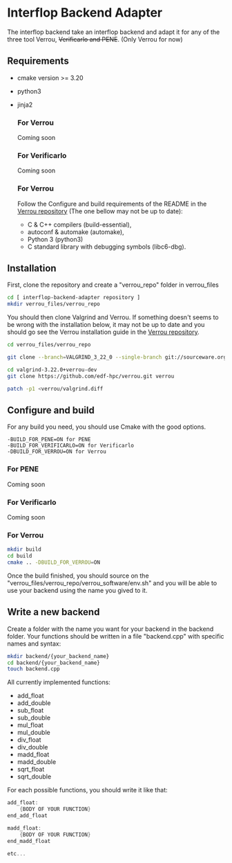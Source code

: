 # Interflop Backend Adapter

The interflop backend take an interflop backend and adapt it for any of the three tool Verrou,
~~Verificarlo and PENE~~. (Only Verrou for now)


## Requirements

- cmake version >= 3.20
- python3
- jinja2

    ### For Verrou

    Coming soon

    ### For Verificarlo

    Coming soon

    ### For Verrou
    Follow the Configure and build requirements of the README in the [Verrou repository](https://github.com/edf-hpc/verrou) (The one bellow may not be up to date):
    - C & C++ compilers (build-essential),
    - autoconf & automake (automake),
    - Python 3 (python3)
    - C standard library with debugging symbols (libc6-dbg).


## Installation

First, clone the repository and create a "verrou_repo" folder in verrou_files

```bash
cd [ interflop-backend-adapter repository ]
mkdir verrou_files/verrou_repo
```

You should then clone Valgrind and Verrou. If something doesn't seems to be wrong with the installation below, it may not be up to date and you should go see the Verrou installation guide in the [Verrou repository](https://github.com/edf-hpc/verrou).

```bash
cd verrou_files/verrou_repo

git clone --branch=VALGRIND_3_22_0 --single-branch git://sourceware.org/git/valgrind.git valgrind-3.22.0+verrou-dev

cd valgrind-3.22.0+verrou-dev
git clone https://github.com/edf-hpc/verrou.git verrou

patch -p1 <verrou/valgrind.diff
```

## Configure and build


For any build you need, you should use Cmake with the good options.

```
-BUILD_FOR_PENE=ON for PENE
-BUILD_FOR_VERIFICARLO=ON for Verificarlo
-DBUILD_FOR_VERROU=ON for Verrou
```

### For PENE

Coming soon

### For Verificarlo

Coming soon

### For Verrou

```bash
mkdir build
cd build
cmake .. -DBUILD_FOR_VERROU=ON
```
Once the build finished, you should source on the "verrou_files/verrou_repo/verrou_software/env.sh" and you will be able to use your backend using the name you gived to it.


## Write a new backend

Create a folder with the name you want for your backend in the backend folder.
Your functions should be written in a file "backend.cpp" with specific names and syntax:

```bash
mkdir backend/{your_backend_name}
cd backend/{your_backend_name}
touch backend.cpp
```

All currently implemented functions:

- add_float
- add_double
- sub_float
- sub_double
- mul_float
- mul_double
- div_float
- div_double
- madd_float
- madd_double
- sqrt_float
- sqrt_double

For each possible functions, you should write it like that:

```c
add_float:
    {BODY OF YOUR FUNCTION}
end_add_float

madd_float:
    {BODY OF YOUR FUNCTION}
end_madd_float

etc...
```